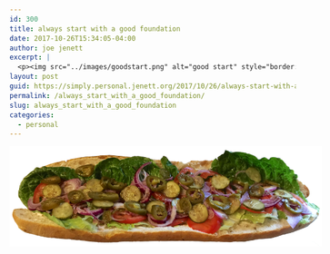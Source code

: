 ```yaml
---
id: 300
title: always start with a good foundation
date: 2017-10-26T15:34:05-04:00
author: joe jenett
excerpt: |
  <p><img src="../images/goodstart.png" alt="good start" style="border:none;max-width:236px"></p>
layout: post
guid: https://simply.personal.jenett.org/2017/10/26/always-start-with-a-good-foundation/
permalink: /always_start_with_a_good_foundation/
slug: always_start_with_a_good_foundation
categories:
  - personal
---
```

<img src="../images/goodstart.png" alt="good start" style="border:none;max-width:550px">